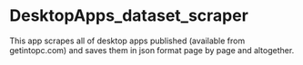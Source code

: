 # DesktopApps_dataset_scraper

This app scrapes all of desktop apps published (available from getintopc.com) and saves them in json format page by page and altogether.
